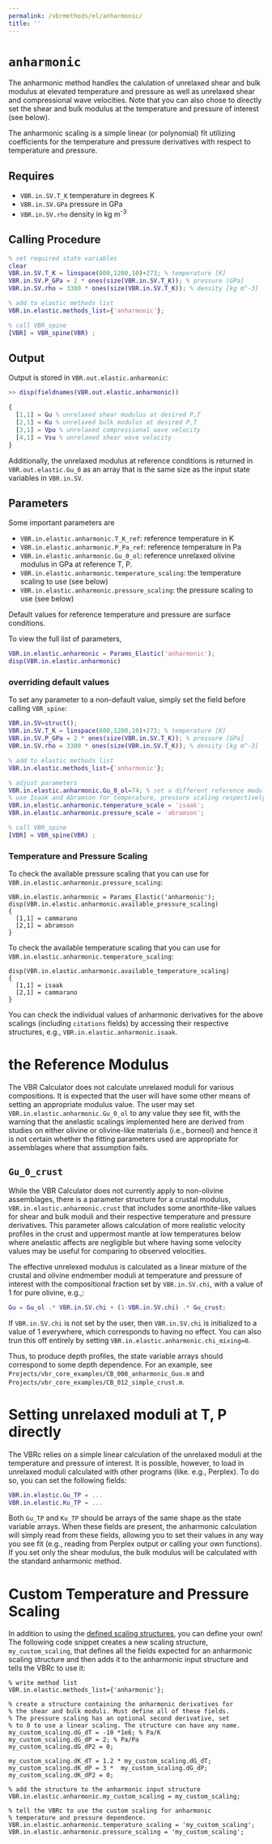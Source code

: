 ```yaml
---
permalink: /vbrmethods/el/anharmonic/
title: ''
---
```


# `anharmonic`

The anharmonic method handles the calulation of unrelaxed shear and bulk
modulus at elevated temperature and pressure as well as unrelaxed shear and
compressional wave velocities. Note that you can also chose to directly set
the shear and bulk modulus at the temperature and pressure of interest (see below).

The anharmonic scaling is a simple linear (or polynomial) fit utilizing
coefficients for the temperature and pressure derivatives with respect to
temperature and pressure.

## Requires

* `VBR.in.SV.T_K` temperature in degrees K
* `VBR.in.SV.GPa` pressure in GPa
* `VBR.in.SV.rho` density in kg m<sup>-3</sup>

## Calling Procedure

```matlab
% set required state variables
clear
VBR.in.SV.T_K = linspace(800,1200,10)+273; % temperature [K]
VBR.in.SV.P_GPa = 2 * ones(size(VBR.in.SV.T_K)); % pressure [GPa]
VBR.in.SV.rho = 3300 * ones(size(VBR.in.SV.T_K)); % density [kg m^-3]

% add to elastic methods list
VBR.in.elastic.methods_list={'anharmonic'};

% call VBR_spine
[VBR] = VBR_spine(VBR) ;
```

## Output

Output is stored in `VBR.out.elastic.anharmonic`:

```matlab
>> disp(fieldnames(VBR.out.elastic.anharmonic))

{
  [1,1] = Gu % unrelaxed shear modulus at desired P,T
  [2,1] = Ku % unrelaxed bulk modulus at desired P,T
  [3,1] = Vpu % unrelaxed compressional wave velocity
  [4,1] = Vsu % unrelaxed shear wave velocity
}
```

Additionally, the unrelaxed modulus at reference conditions is returned in `VBR.out.elastic.Gu_0` as an array that is the same size as the input state variables in `VBR.in.SV`.

## Parameters

Some important parameters are
* `VBR.in.elastic.anharmonic.T_K_ref`: reference temperature in K
* `VBR.in.elastic.anharmonic.P_Pa_ref`: reference temperature in Pa
* `VBR.in.elastic.anharmonic.Gu_0_ol`: reference unrelaxed olivine modulus in GPa at reference T, P.
* `VBR.in.elastic.anharmonic.temperature_scaling`: the temperature scaling to use (see below)
* `VBR.in.elastic.anharmonic.pressure_scaling`: the pressure scaling to use (see below)

Default values for reference temperature and pressure are surface conditions.

To view the full list of parameters,
```matlab
VBR.in.elastic.anharmonic = Params_Elastic('anharmonic');
disp(VBR.in.elastic.anharmonic)
```

### overriding default values

To set any parameter to a non-default value, simply set the field before calling `VBR_spine`:

```matlab
VBR.in.SV=struct();
VBR.in.SV.T_K = linspace(800,1200,10)+273; % temperature [K]
VBR.in.SV.P_GPa = 2 * ones(size(VBR.in.SV.T_K)); % pressure [GPa]
VBR.in.SV.rho = 3300 * ones(size(VBR.in.SV.T_K)); % density [kg m^-3]

% add to elastic methods list
VBR.in.elastic.methods_list={'anharmonic'};

% adjust parameters
VBR.in.elastic.anharmonic.Gu_0_ol=74; % set a different reference modulus
% use Isaak and Abramson for temperature, pressure scaling respectively
VBR.in.elastic.anharmonic.temperature_scale = 'isaak';
VBR.in.elastic.anharmonic.pressure_scale = 'abramson';

% call VBR_spine
[VBR] = VBR_spine(VBR) ;
```

### Temperature and Pressure Scaling

To check the available pressure scaling that you can use for `VBR.in.elastic.anharmonic.pressure_scaling`:

```
VBR.in.elastic.anharmonic = Params_Elastic('anharmonic');
disp(VBR.in.elastic.anharmonic.available_pressure_scaling)
{
  [1,1] = cammarano
  [2,1] = abramson
}
```

To check the available temperature scaling that you can use for `VBR.in.elastic.anharmonic.temperature_scaling`:

```
disp(VBR.in.elastic.anharmonic.available_temperature_scaling)
{
  [1,1] = isaak
  [2,1] = cammarano
}
```

You can check the individual values of anharmonic derivatives for the above scalings (including `citations` fields) by accessing their respective structures, e.g., `VBR.in.elastic.anharmonic.isaak`.

# the Reference Modulus

The VBR Calculator does not calculate unrelaxed moduli for various compositions. It is expected that the user will have some other means of setting an appropriate modulus value. The user may set `VBR.in.elastic.anharmonic.Gu_0_ol` to any value they see fit, with the warning that the anelastic scalings implemented here are derived from studies on either olivine or olivine-like materials (i.e., borneol) and hence it is not certain whether the fitting parameters used are appropriate for assemblages where that assumption fails.

## `Gu_0_crust`
While the VBR Calculator does not currently apply to non-olivine assemblages, there is a parameter structure for a crustal modulus, `VBR.in.elastic.anharmonic.crust` that includes some anorthite-like values for shear
and bulk moduli and their respective temperature and pressure derivatives. This parameter allows calculation of more realistic velocity profiles in the crust and uppermost mantle at low temperatures below where anelastic affects are negligible but where having some velocity values may be useful for comparing to observed velocities.

The effective unrelexed modulus is calculated as a linear mixture of the crustal and olivine endmember moduli
at temperature and pressure of interest with the compositional fraction set by `VBR.in.SV.chi`, with a value of 1 for pure olivine, e.g.,:

```matlab
Gu = Gu_ol .* VBR.in.SV.chi + (1-VBR.in.SV.chi) .* Gu_crust;
```

If `VBR.in.SV.chi` is not set by the user, then  `VBR.in.SV.chi` is initialized to a value of 1 everywhere, which corresponds to having no effect. You can also trun this off entirely by setting `VBR.in.elastic.anharmonic.chi_mixing=0`.

Thus, to produce depth profiles, the state variable arrays should correspond to some depth dependence. For an example, see `Projects/vbr_core_examples/CB_008_anharmonic_Guo.m` and `Projects/vbr_core_examples/CB_012_simple_crust.m`.

# Setting unrelaxed moduli at T, P directly

The VBRc relies on a simple linear calculation of the unrelaxed moduli at the
temperature and pressure of interest. It is possible, however, to load in
unrelaxed moduli calculated with other programs (like. e.g., Perplex). To do so,
you can set the following fields:

```matlab
VBR.in.elastic.Gu_TP = ...
VBR.in.elastic.Ku_TP = ...
```

Both `Gu_TP` and `Ku_TP` should be arrays of the same shape as the state variable
arrays. When these fields are present, the anharmonic calculation will simply read
from these fields, allowing you to set their values in any way you see fit (e.g.,
reading from Perplex output or calling your own functions). If you set only the
shear modulus, the bulk modulus will be calculated with the standard anharmonic
method.

# Custom Temperature and Pressure Scaling

In addition to using the [defined scaling structures](#temperature-and-pressure-scaling), you can define your own! The following code snippet
creates a new scaling structure, `my_custom_scaling`, that defines all the fields expected for an
anharmonic scaling structure and then adds it to the anharmonic input structure and tells the VBRc to use
it:

```
% write method list
VBR.in.elastic.methods_list={'anharmonic'};

% create a structure containing the anharmonic derivatives for
% the shear and bulk moduli. Must define all of these fields.
% The pressure scaling has an optional second derivative, set
% to 0 to use a linear scaling. The structure can have any name.
my_custom_scaling.dG_dT = -10 *1e6; % Pa/K
my_custom_scaling.dG_dP = 2; % Pa/Pa
my_custom_scaling.dG_dP2 = 0;

my_custom_scaling.dK_dT = 1.2 * my_custom_scaling.dG_dT;
my_custom_scaling.dK_dP = 3 *  my_custom_scaling.dG_dP;
my_custom_scaling.dK_dP2 = 0;

% add the structure to the anharmonic input structure
VBR.in.elastic.anharmonic.my_custom_scaling = my_custom_scaling;

% tell the VBRc to use the custom scaling for anharmonic
% temperature and pressure dependence.
VBR.in.elastic.anharmonic.temperature_scaling = 'my_custom_scaling';
VBR.in.elastic.anharmonic.pressure_scaling = 'my_custom_scaling';
```